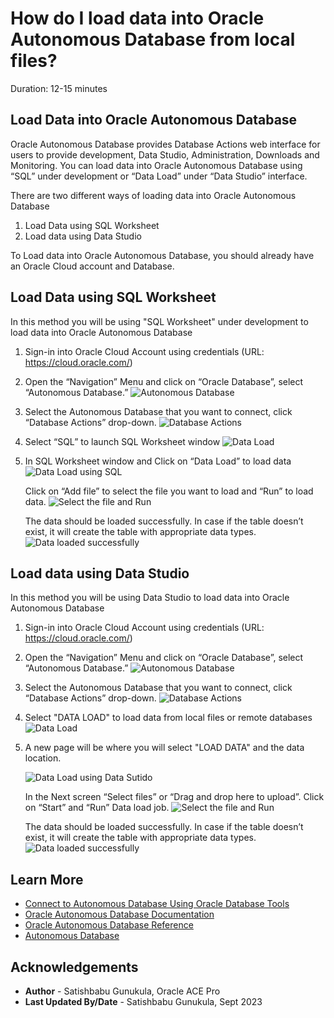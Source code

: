 # How do I load data into Oracle Autonomous Database from local files?

Duration: 12-15 minutes

## Load Data into Oracle Autonomous Database

Oracle Autonomous Database provides Database Actions web interface for users to provide development, Data Studio, Administration, Downloads and Monitoring. 
You can load data into Oracle Autonomous Database using “SQL” under development or “Data Load” under “Data Studio” interface.

There are two different ways of loading data into Oracle Autonomous Database 

1. Load Data using SQL Worksheet
2. Load data using Data Studio 

To Load data into Oracle Autonomous Database, you should already have an Oracle Cloud account and Database.  

## Load Data using SQL Worksheet
In this method you will be using "SQL Worksheet" under development to load data into Oracle Autonomous Database

1.	Sign-in into Oracle Cloud Account using credentials (URL: https://cloud.oracle.com/)

2.	Open the “Navigation” Menu and click on “Oracle Database”, select “Autonomous Database.”
![ Autonomous Database](images/pic2.png)

3.  Select the Autonomous Database that you want to connect, click “Database Actions” drop-down. 
    ![ Database Actions](images/pic3.png)

4. Select “SQL” to launch SQL Worksheet window 
    ![ Data Load](images/pic4.png)

5.	In SQL Worksheet window and Click on “Data Load” to load data 
    ![ Data Load using SQL](images/pic5-1.png)

    Click on “Add file” to select the file you want to load and “Run” to load data.
    ![ Select the file and Run](images/pic5-2.png)

    The data should be loaded successfully. In case if the table doesn’t exist, it will create the table with appropriate data types.
    ![ Data loaded successfully](images/pic5-3.png)

## Load data using Data Studio 
In this method you will be using  Data Studio to load data into Oracle Autonomous Database

1.	Sign-in into Oracle Cloud Account using credentials (URL: https://cloud.oracle.com/)

2.	Open the “Navigation” Menu and click on “Oracle Database”, select “Autonomous Database.”
![ Autonomous Database](images/pic2.png)

3.  Select the Autonomous Database that you want to connect, click “Database Actions” drop-down. 
    ![ Database Actions](images/pic3.png)

4. Select "DATA LOAD" to load data from local files or remote databases
    ![ Data Load](images/pic41.png)

5.	A new page will be where you will select "LOAD DATA" and the data location. 

    ![ Data Load using Data Sutido](images/pic6-1.png)
    
    In the Next screen “Select files” or “Drag and drop here to upload”. Click on “Start” and “Run” Data load job.
    ![ Select the file and Run](images/pic6-2.png)

    The data should be loaded successfully. In case if the table doesn’t exist, it will create the table with appropriate data types.
    ![ Data loaded successfully](images/pic6-3.png)

## Learn More

* [Connect to Autonomous Database Using Oracle Database Tools](https://docs.oracle.com/en/cloud/paas/autonomous-database/adbsa/connect-tools.html#GUID-CF6C7E1B-D0D4-4641-BADA-5C57DEA7C73B)
* [Oracle Autonomous Database Documentation](https://docs.oracle.com/en/cloud/paas/autonomous-database/shared/index.html)
* [Oracle Autonomous Database Reference](https://www.oracleracexpert.com/search/label/Autonomous%20Database)
* [Autonomous Database](https://www.oracle.com/autonomous-database/)

## Acknowledgements

* **Author** - Satishbabu Gunukula, Oracle ACE Pro
* **Last Updated By/Date** - Satishbabu Gunukula,  Sept 2023
